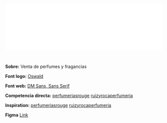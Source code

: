 <div align = "center"> 
  <picture>
    <source media="(prefers-color-scheme: dark)" srcset="img/ELIXUER_White.svg">
    <source media="(prefers-color-scheme: light)" srcset="img/ELIXUER.svg">
    <img alt="Descripción de la imagen" src="img/ELIXUER_White.svg">
  </picture>
</div>

#

<strong>Sobre:</strong> Venta de perfumes y fragancias

<strong>Font logo:</strong> [Oswald](https://fonts.google.com/specimen/Oswald)

<strong>Font web:</strong> [DM Sans, Sans Serif](https://fonts.google.com/specimen/DM+Sans)

<strong>Competencia directa:</strong>
[perfumeriasrouge](https://www.perfumeriasrouge.com/)
[ruizyrocaperfumeria](https://www.ruizyrocaperfumeria.com/)

<strong>Inspiration:</strong>
[perfumeriasrouge](https://www.perfumeriasrouge.com/)
[ruizyrocaperfumeria](https://www.ruizyrocaperfumeria.com/)

<strong>Figma</strong>
[Link](https://www.figma.com/proto/kLz6tWYq6aRsPc04nmWNnK/ELIXUER?node-id=0-1&t=cykGjw4b5Op6Z2hO-1)

